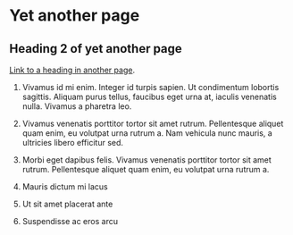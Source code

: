 # Yet another page

## Heading 2 of yet another page

[Link to a heading in another page](another_page/#another-heading-3).


1. Vivamus id mi enim. Integer id turpis sapien. Ut condimentum lobortis
   sagittis. Aliquam purus tellus, faucibus eget urna at, iaculis venenatis
   nulla. Vivamus a pharetra leo.

  1. Vivamus venenatis porttitor tortor sit amet rutrum. Pellentesque aliquet
       quam enim, eu volutpat urna rutrum a. Nam vehicula nunc mauris, a
       ultricies libero efficitur sed.

  2. Morbi eget dapibus felis. Vivamus venenatis porttitor tortor sit amet
       rutrum. Pellentesque aliquet quam enim, eu volutpat urna rutrum a.

   1. Mauris dictum mi lacus
   2. Ut sit amet placerat ante
   3. Suspendisse ac eros arcu
